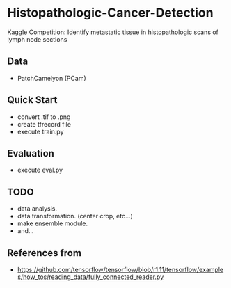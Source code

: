 # Histopathologic-Cancer-Detection
Kaggle Competition: Identify metastatic tissue in histopathologic scans of lymph node sections

## Data
- PatchCamelyon (PCam)

## Quick Start
- convert .tif to .png
- create tfrecord file
- execute train.py

## Evaluation
- execute eval.py

## TODO
- data analysis.
- data transformation. (center crop, etc...)
- make ensemble module.
- and...

## References from
- https://github.com/tensorflow/tensorflow/blob/r1.11/tensorflow/examples/how_tos/reading_data/fully_connected_reader.py
